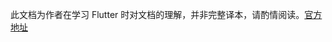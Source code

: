 此文档为作者在学习 Flutter 时对文档的理解，并非完整译本，请酌情阅读。[官方地址](https://flutter.io/)
<ClientOnly>
  <ExampleLayout/>
</ClientOnly>